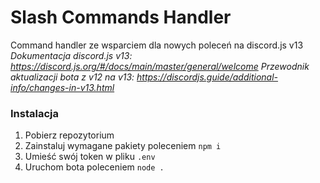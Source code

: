 # Slash Commands Handler

Command handler ze wsparciem dla nowych poleceń na discord.js v13
*Dokumentacja discord.js v13: https://discord.js.org/#/docs/main/master/general/welcome*
*Przewodnik aktualizacji bota z v12 na v13: https://discordjs.guide/additional-info/changes-in-v13.html*

### Instalacja
1.  Pobierz repozytorium
2.  Zainstaluj wymagane pakiety poleceniem `npm i`
3.  Umieść swój token w pliku `.env`
4.  Uruchom bota poleceniem `node .`